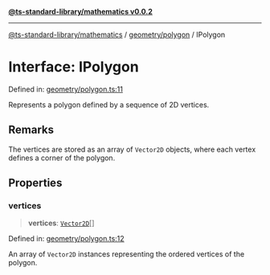[**@ts-standard-library/mathematics v0.0.2**](../../../README.md)

***

[@ts-standard-library/mathematics](../../../README.md) / [geometry/polygon](../README.md) / IPolygon

# Interface: IPolygon

Defined in: [geometry/polygon.ts:11](https://github.com/gabaudette/ts-stdlib/blob/725aff52e6f28b9942b278b955914b3ace9f325c/packages/mathematics/src/geometry/polygon.ts#L11)

Represents a polygon defined by a sequence of 2D vertices.

## Remarks

The vertices are stored as an array of `Vector2D` objects, where each vertex defines a corner of the polygon.

## Properties

### vertices

> **vertices**: [`Vector2D`](../../../vector/vector/type-aliases/Vector2D.md)[]

Defined in: [geometry/polygon.ts:12](https://github.com/gabaudette/ts-stdlib/blob/725aff52e6f28b9942b278b955914b3ace9f325c/packages/mathematics/src/geometry/polygon.ts#L12)

An array of `Vector2D` instances representing the ordered vertices of the polygon.
